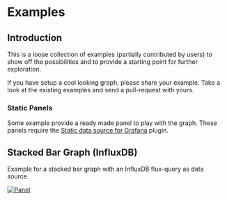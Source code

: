 # Examples

## Introduction

This is a loose collection of examples (partially contributed by users) to show off the possibilities and to provide a starting point for further exploration.

If you have setup a cool looking graph, please share your example. Take a look at the existing examples and send a pull-request with yours.

### Static Panels

Some example provide a ready made panel to play with the graph. These panels require the [Static data source for Grafana](https://grafana.com/grafana/plugins/marcusolsson-static-datasource/) plugin.

## Stacked Bar Graph (InfluxDB)

Example for a stacked bar graph with an InfluxDB flux-query as data source.

[![Panel](https://github.com/VolkovLabs/volkovlabs-echarts-panel/raw/main/examples/img/stacked_bar_graph_influxdb.png)](stacked_bar_graph_influxdb.md)
